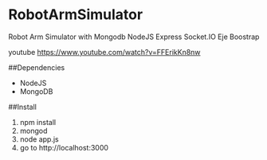 RobotArmSimulator
=================

Robot Arm Simulator with Mongodb NodeJS Express Socket.IO Eje Boostrap

youtube https://www.youtube.com/watch?v=FFErikKn8nw

##Dependencies 

- NodeJS
- MongoDB

##Install

1. npm install
2. mongod
3. node app.js
4. go to http://localhost:3000


